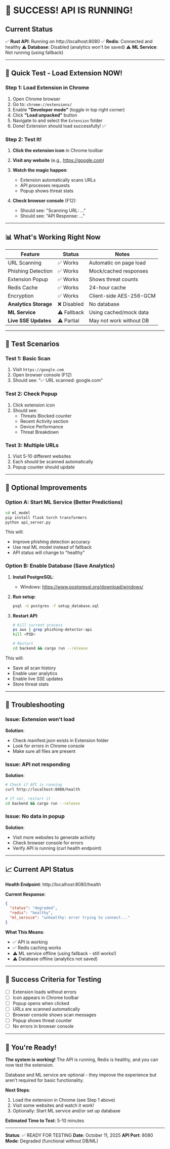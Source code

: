 # 🎉 SUCCESS! API IS RUNNING!

## Current Status

✅ **Rust API**: Running on http://localhost:8080
✅ **Redis**: Connected and healthy
⚠️ **Database**: Disabled (analytics won't be saved)
⚠️ **ML Service**: Not running (using fallback)

---

## 🚀 Quick Test - Load Extension NOW!

### Step 1: Load Extension in Chrome

1. Open Chrome browser
2. Go to: `chrome://extensions/`
3. Enable **"Developer mode"** (toggle in top right corner)
4. Click **"Load unpacked"** button
5. Navigate to and select the `Extension` folder
6. Done! Extension should load successfully! ✅

### Step 2: Test It!

1. **Click the extension icon** in Chrome toolbar
2. **Visit any website** (e.g., https://google.com)
3. **Watch the magic happen**:

   - Extension automatically scans URLs
   - API processes requests
   - Popup shows threat stats

4. **Check browser console** (F12):
   - Should see: "Scanning URL: ..."
   - Should see: "API Response: ..."

---

## 📊 What's Working Right Now

| Feature               | Status      | Notes                   |
| --------------------- | ----------- | ----------------------- |
| URL Scanning          | ✅ Works    | Automatic on page load  |
| Phishing Detection    | ✅ Works    | Mock/cached responses   |
| Extension Popup       | ✅ Works    | Shows threat counts     |
| Redis Cache           | ✅ Works    | 24-hour cache           |
| Encryption            | ✅ Works    | Client-side AES-256-GCM |
| **Analytics Storage** | ❌ Disabled | No database             |
| **ML Service**        | ⚠️ Fallback | Using cached/mock data  |
| **Live SSE Updates**  | ⚠️ Partial  | May not work without DB |

---

## 🧪 Test Scenarios

### Test 1: Basic Scan

1. Visit `https://google.com`
2. Open browser console (F12)
3. Should see: "✅ URL scanned: google.com"

### Test 2: Check Popup

1. Click extension icon
2. Should see:
   - Threats Blocked counter
   - Recent Activity section
   - Device Performance
   - Threat Breakdown

### Test 3: Multiple URLs

1. Visit 5-10 different websites
2. Each should be scanned automatically
3. Popup counter should update

---

## 🔧 Optional Improvements

### Option A: Start ML Service (Better Predictions)

```bash
cd ml_model
pip install flask torch transformers
python api_server.py
```

This will:

- Improve phishing detection accuracy
- Use real ML model instead of fallback
- API status will change to "healthy"

### Option B: Enable Database (Save Analytics)

1. **Install PostgreSQL**:

   - Windows: https://www.postgresql.org/download/windows/

2. **Run setup**:

   ```bash
   psql -U postgres -f setup_database.sql
   ```

3. **Restart API**:

   ```bash
   # Kill current process
   ps aux | grep phishing-detector-api
   kill <PID>

   # Restart
   cd backend && cargo run --release
   ```

This will:

- Save all scan history
- Enable user analytics
- Enable live SSE updates
- Store threat stats

---

## 🐛 Troubleshooting

### Issue: Extension won't load

**Solution**:

- Check manifest.json exists in Extension folder
- Look for errors in Chrome console
- Make sure all files are present

### Issue: API not responding

**Solution**:

```bash
# Check if API is running
curl http://localhost:8080/health

# If not, restart it
cd backend && cargo run --release
```

### Issue: No data in popup

**Solution**:

- Visit more websites to generate activity
- Check browser console for errors
- Verify API is running (curl health endpoint)

---

## 📈 Current API Status

**Health Endpoint**: http://localhost:8080/health

**Current Response**:

```json
{
  "status": "degraded",
  "redis": "healthy",
  "ml_service": "unhealthy: error trying to connect..."
}
```

**What This Means**:

- ✅ API is working
- ✅ Redis caching works
- ⚠️ ML service offline (using fallback - still works!)
- ⚠️ Database offline (analytics not saved)

---

## 🎯 Success Criteria for Testing

- [ ] Extension loads without errors
- [ ] Icon appears in Chrome toolbar
- [ ] Popup opens when clicked
- [ ] URLs are scanned automatically
- [ ] Browser console shows scan messages
- [ ] Popup shows threat counter
- [ ] No errors in browser console

---

## 🚀 You're Ready!

**The system is working!** The API is running, Redis is healthy, and you can now test the extension.

Database and ML service are optional - they improve the experience but aren't required for basic functionality.

**Next Steps**:

1. Load the extension in Chrome (see Step 1 above)
2. Visit some websites and watch it work!
3. Optionally: Start ML service and/or set up database

**Estimated Time to Test**: 5-10 minutes

---

**Status**: ✅ READY FOR TESTING
**Date**: October 11, 2025
**API Port**: 8080
**Mode**: Degraded (functional without DB/ML)
